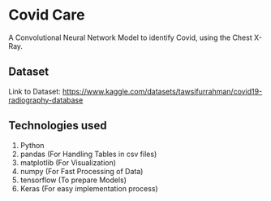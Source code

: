 # Covid Care

A Convolutional Neural Network Model to identify Covid, 
using the Chest X-Ray.

## Dataset

Link to Dataset: https://www.kaggle.com/datasets/tawsifurrahman/covid19-radiography-database
 

## Technologies used

1. Python
2. pandas           (For Handling Tables in csv files)
3. matplotlib       (For Visualization)
4. numpy            (For Fast Processing of Data)
5. tensorflow       (To prepare Models)
6. Keras            (For easy implementation process)     